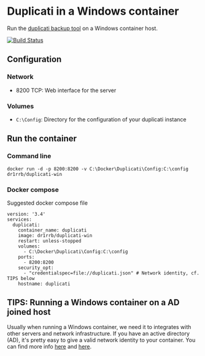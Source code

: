 # Duplicati in a Windows container
Run the [duplicati backup tool](https://www.duplicati.com/) on a Windows container host.

[![Build Status](https://dev.azure.com/dr1rrb/docker-duplicati-win/_apis/build/status/dr1rrb.docker-duplicati-win?branchName=master)](https://dev.azure.com/dr1rrb/docker-duplicati-win/_build/latest?definitionId=1&branchName=master)

## Configuration
### Network
* 8200 TCP: Web interface for the server

### Volumes
* `C:\Config`: Directory for the configuration of your duplicati instance

## Run the container
### Command line
```
docker run -d -p 8200:8200 -v C:\Docker\Duplicati\Config:C:\config dr1rrb/duplicati-win
```

### Docker compose
Suggested docker compose file
```
version: '3.4'
services:
  duplicati:
    container_name: duplicati
    image: dr1rrb/duplicati-win
    restart: unless-stopped
    volumes:
      - C:\Docker\Duplicati\Config:C:\config
    ports:
      - 8200:8200
    security_opt: 
      - "credentialspec=file://duplicati.json" # Network identity, cf. TIPS below
    hostname: duplicati
```

## TIPS: Running a Windows container on a AD joined host
Usually when running a Windows container, we need it to integrates with other servers and network infrastructure.
If you have an active directory (AD), it's pretty easy to give a valid network identity to your container.
You can find more info [here](https://docs.microsoft.com/en-us/virtualization/windowscontainers/manage-containers/manage-serviceaccounts)
and [here](https://artisticcheese.wordpress.com/2017/09/09/enabling-integrated-windows-authentication-in-windows-docker-container/).

